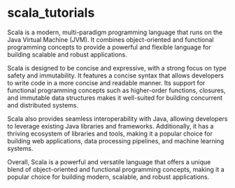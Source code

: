 # scala_tutorials
Scala is a modern, multi-paradigm programming language that runs on the Java Virtual Machine (JVM). It combines object-oriented and functional programming concepts to provide a powerful and flexible language for building scalable and robust applications.

Scala is designed to be concise and expressive, with a strong focus on type safety and immutability. It features a concise syntax that allows developers to write code in a more concise and readable manner. Its support for functional programming concepts such as higher-order functions, closures, and immutable data structures makes it well-suited for building concurrent and distributed systems.

Scala also provides seamless interoperability with Java, allowing developers to leverage existing Java libraries and frameworks. Additionally, it has a thriving ecosystem of libraries and tools, making it a popular choice for building web applications, data processing pipelines, and machine learning systems.

Overall, Scala is a powerful and versatile language that offers a unique blend of object-oriented and functional programming concepts, making it a popular choice for building modern, scalable, and robust applications.

